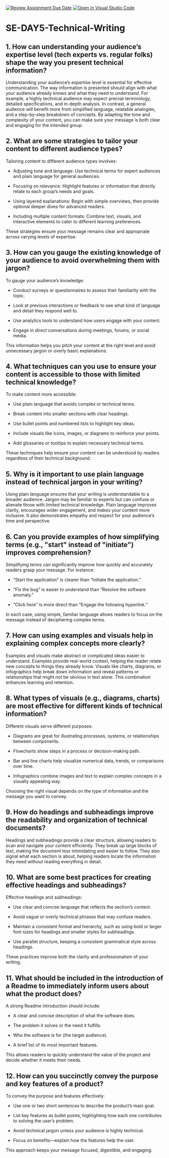[![Review Assignment Due Date](https://classroom.github.com/assets/deadline-readme-button-22041afd0340ce965d47ae6ef1cefeee28c7c493a6346c4f15d667ab976d596c.svg)](https://classroom.github.com/a/zsAR-pyY)
[![Open in Visual Studio Code](https://classroom.github.com/assets/open-in-vscode-2e0aaae1b6195c2367325f4f02e2d04e9abb55f0b24a779b69b11b9e10269abc.svg)](https://classroom.github.com/online_ide?assignment_repo_id=19057668&assignment_repo_type=AssignmentRepo)
# SE-DAY5-Technical-Writing
## 1. How can understanding your audience’s expertise level (tech experts vs. regular folks) shape the way you present technical information?

Understanding your audience’s expertise level is essential for effective communication. The way information is presented should align with what your audience already knows and what they need to understand. For example, a highly technical audience may expect precise terminology, detailed specifications, and in-depth analysis. In contrast, a general audience will benefit more from simplified language, relatable analogies, and a step-by-step breakdown of concepts. By adapting the tone and complexity of your content, you can make sure your message is both clear and engaging for the intended group.

## 2. What are some strategies to tailor your content to different audience types?

Tailoring content to different audience types involves:

- Adjusting tone and language: Use technical terms for expert audiences and plain language for general audiences.

- Focusing on relevance: Highlight features or information that directly relate to each group’s needs and goals.

- Using layered explanations: Begin with simple overviews, then provide optional deeper dives for advanced readers.

- Including multiple content formats: Combine text, visuals, and interactive elements to cater to different learning preferences.

These strategies ensure your message remains clear and appropriate across varying levels of expertise.

## 3. How can you gauge the existing knowledge of your audience to avoid overwhelming them with jargon?

To gauge your audience’s knowledge:

- Conduct surveys or questionnaires to assess their familiarity with the topic.

- Look at previous interactions or feedback to see what kind of language and detail they respond well to.

- Use analytics tools to understand how users engage with your content.

- Engage in direct conversations during meetings, forums, or social media.

This information helps you pitch your content at the right level and avoid unnecessary jargon or overly basic explanations.

## 4. What techniques can you use to ensure your content is accessible to those with limited technical knowledge?

To make content more accessible:

- Use plain language that avoids complex or technical terms.

- Break content into smaller sections with clear headings.

- Use bullet points and numbered lists to highlight key ideas.

- Include visuals like icons, images, or diagrams to reinforce your points.

- Add glossaries or tooltips to explain necessary technical terms.

These techniques help ensure your content can be understood by readers regardless of their technical background.

## 5. Why is it important to use plain language instead of technical jargon in your writing?

Using plain language ensures that your writing is understandable to a broader audience. Jargon may be familiar to experts but can confuse or alienate those with limited technical knowledge. Plain language improves clarity, encourages wider engagement, and makes your content more inclusive. It also demonstrates empathy and respect for your audience’s time and perspective.

## 6. Can you provide examples of how simplifying terms (e.g., "start" instead of "initiate") improves comprehension?

Simplifying terms can significantly improve how quickly and accurately readers grasp your message. For instance:

- “Start the application” is clearer than “Initiate the application.”

- “Fix the bug” is easier to understand than “Resolve the software anomaly.”

- “Click here” is more direct than “Engage the following hyperlink.”

In each case, using simple, familiar language allows readers to focus on the message instead of deciphering complex terms.

## 7. How can using examples and visuals help in explaining complex concepts more clearly?

Examples and visuals make abstract or complicated ideas easier to understand. Examples provide real-world context, helping the reader relate new concepts to things they already know. Visuals like charts, diagrams, or infographics help break down information and reveal patterns or relationships that might not be obvious in text alone. This combination enhances learning and retention.

## 8. What types of visuals (e.g., diagrams, charts) are most effective for different kinds of technical information?

Different visuals serve different purposes:

- Diagrams are great for illustrating processes, systems, or relationships between components.

- Flowcharts show steps in a process or decision-making path.

- Bar and line charts help visualize numerical data, trends, or comparisons over time.

- Infographics combine images and text to explain complex concepts in a visually appealing way.

Choosing the right visual depends on the type of information and the message you want to convey.

## 9. How do headings and subheadings improve the readability and organization of technical documents?

Headings and subheadings provide a clear structure, allowing readers to scan and navigate your content efficiently. They break up large blocks of text, making the document less intimidating and easier to follow. They also signal what each section is about, helping readers locate the information they need without reading everything in detail.

## 10. What are some best practices for creating effective headings and subheadings?

Effective headings and subheadings:

- Use clear and concise language that reflects the section’s content.

- Avoid vague or overly technical phrases that may confuse readers.

- Maintain a consistent format and hierarchy, such as using bold or larger font sizes for headings and smaller styles for subheadings.

- Use parallel structure, keeping a consistent grammatical style across headings.

These practices improve both the clarity and professionalism of your writing.

## 11. What should be included in the introduction of a Readme to immediately inform users about what the product does?

A strong Readme introduction should include:

- A clear and concise description of what the software does.

- The problem it solves or the need it fulfills.

- Who the software is for (the target audience).

- A brief list of its most important features.

This allows readers to quickly understand the value of the project and decide whether it meets their needs.

## 12. How can you succinctly convey the purpose and key features of a product?
To convey the purpose and features effectively:

- Use one or two short sentences to describe the product’s main goal.

- List key features as bullet points, highlighting how each one contributes to solving the user’s problem.

- Avoid technical jargon unless your audience is highly technical.

- Focus on benefits—explain how the features help the user.

This approach keeps your message focused, digestible, and engaging.
